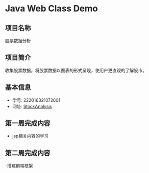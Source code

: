 # Java Web Class Demo

## 项目名称
股票数据分析

## 项目简介
收集股票数据，将股票数据以图表的形式呈现，使用户更直观的了解股市。

## 基本信息
- 学号: 222016321072001
- 网址: [StockAnalysis](http://39.106.102.184:8080/StockAnalysis)


## 第一周完成内容
- jsp相关内容的学习

## 第二周完成内容
-搭建前端框架


